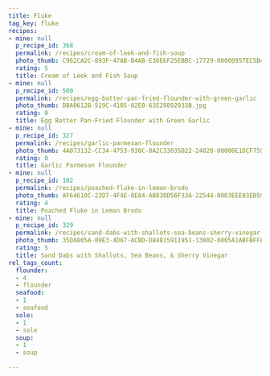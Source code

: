 ```yaml
---
title: Fluke
tag_key: fluke
recipes:
- mine: null
  p_recipe_id: 368
  permalink: /recipes/cream-of-leek-and-fish-soup
  photo_thumb: C962CA2C-893F-47AB-B4AB-E36E6F25EBBC-17729-00000957EC5B4493.jpg
  rating: 5
  title: Cream of Leek and Fish Soup
- mine: null
  p_recipe_id: 500
  permalink: /recipes/egg-batter-pan-fried-flounder-with-green-garlic
  photo_thumb: DBA0612B-519C-4105-82E0-63E29892033B.jpg
  rating: 0
  title: Egg Batter Pan-Fried Flounder with Green Garlic
- mine: null
  p_recipe_id: 327
  permalink: /recipes/garlic-parmesan-flounder
  photo_thumb: 4A073132-CC34-4753-930C-8A2C33035D22-24828-00000E1DCF7590F6.jpg
  rating: 0
  title: Garlic Parmesan Flounder
- mine: null
  p_recipe_id: 182
  permalink: /recipes/poached-fluke-in-lemon-brodo
  photo_thumb: AF64610C-23D7-4F4E-8E84-AB838D56F33A-22544-0003EEE03EB59668.jpg
  rating: 4
  title: Poached Fluke in Lemon Brodo
- mine: null
  p_recipe_id: 329
  permalink: /recipes/sand-dabs-with-shallots-sea-beans-sherry-vinegar
  photo_thumb: 35DA805A-09E3-4D67-ACBD-D84815911951-13002-0005A1ABFBFFEF7C.jpg
  rating: 5
  title: Sand Dabs with Shallots, Sea Beans, & Sherry Vinegar
rel_tags_count:
  flounder:
  - 4
  - flounder
  seafood:
  - 1
  - seafood
  sole:
  - 1
  - sole
  soup:
  - 1
  - soup

---
```

